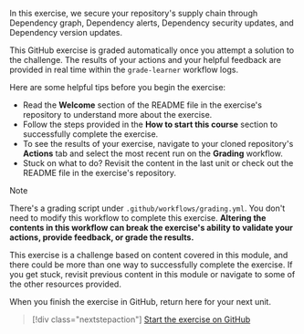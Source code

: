 In this exercise, we secure your repository's supply chain through Dependency graph, Dependency alerts, Dependency security updates, and Dependency version updates.

This GitHub exercise is graded automatically once you attempt a solution to the challenge. The results of your actions and your helpful feedback are provided in real time within the `grade-learner` workflow logs.

Here are some helpful tips before you begin the exercise:

- Read the **Welcome** section of the README file in the exercise's repository to understand more about the exercise.
- Follow the steps provided in the **How to start this course** section to successfully complete the exercise.
- To see the results of your exercise, navigate to your cloned repository's **Actions** tab and select the most recent run on the **Grading** workflow.
- Stuck on what to do? Revisit the content in the last unit or check out the README file in the exercise's repository.

> [!NOTE]
> There's a grading script under `.github/workflows/grading.yml`. You don't need to modify this workflow to complete this exercise. **Altering the contents in this workflow can break the exercise's ability to validate your actions, provide feedback, or grade the results.**

This exercise is a challenge based on content covered in this module, and there could be more than one way to successfully complete the exercise. If you get stuck, revisit previous content in this module or navigate to some of the other resources provided.

When you finish the exercise in GitHub, return here for your next unit.

> [!div class="nextstepaction"]
> [Start the exercise on GitHub](https://github.com/skills-dev/secure-repository-supply-chain)
